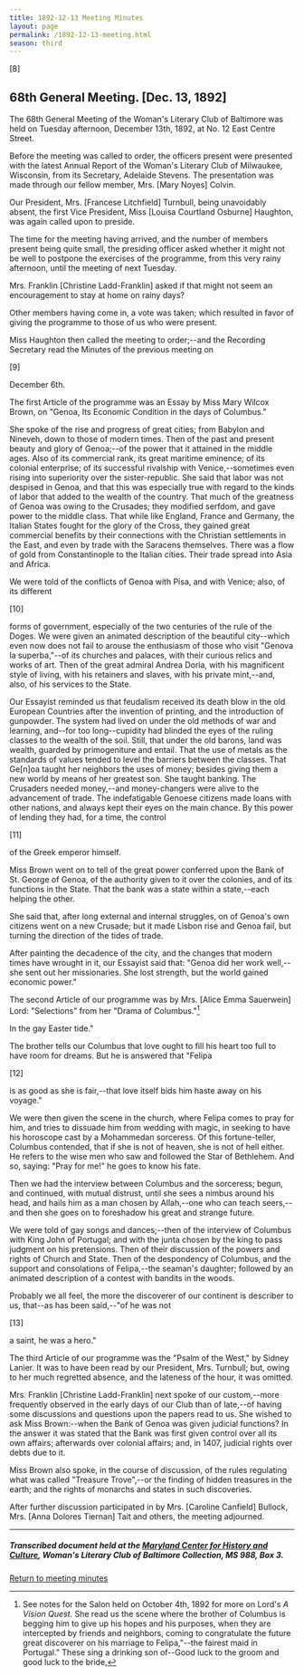 ```yaml
---
title: 1892-12-13 Meeting Minutes
layout: page
permalink: /1892-12-13-meeting.html
season: third
---
```


<style>
    #maincontent{
        font-size:1.4em;
    }
</style>
[8]

## 68th General Meeting. [Dec. 13, 1892]

The 68th General Meeting of the Woman's Literary Club of Baltimore was held on Tuesday afternoon, December 13th, 1892, at No. 12 East Centre Street.

Before the meeting was called to order, the officers present were presented with the latest Annual Report of the Woman's Literary Club of Milwaukee, Wisconsin, from its Secretary, Adelaide Stevens. The presentation was made through our fellow member, Mrs. [Mary Noyes] Colvin.

Our President, Mrs. [Francese Litchfield] Turnbull, being unavoidably absent, the first Vice President, Miss [Louisa Courtland Osburne] Haughton, was again called upon to preside.

The time for the meeting having arrived, and the number of members present being quite small, the presiding officer asked whether it might not be well to postpone the exercises of the programme, from this very rainy afternoon, until the meeting of next Tuesday.

Mrs. Franklin [Christine Ladd-Franklin] asked if that might not seem an encouragement to stay at home on rainy days?

Other members having come in, a vote was taken; which resulted in favor of giving the programme to those of us who were present.

Miss Haughton then called the meeting to order;--and the Recording Secretary read the Minutes of the previous meeting on

[9]

December 6th.

The first Article of the programme was an Essay by Miss Mary Wilcox Brown, on "Genoa, Its Economic Condition in the days of Columbus."

She spoke of the rise and progress of great cities; from Babylon and Nineveh, down to those of modern times. Then of the past and present beauty and glory of Genoa;--of the power that it attained in the middle ages. Also of its commercial rank, its great maritime eminence; of its colonial enterprise; of its successful rivalship with Venice,--sometimes even rising into superiority over the sister-republic. She said that labor was not despised in Genoa, and that this was especially true with regard to the kinds of labor that added to the wealth of the country. That much of the greatness of Genoa was owing to the Crusades; they modified serfdom, and gave power to the middle class. That while like England, France and Germany, the Italian States fought for the glory of the Cross, they gained great commercial benefits by their connections with the Christian settlements in the East, and even by trade with the Saracens themselves. There was a flow of gold from Constantinople to the Italian cities. Their trade spread into Asia and Africa.

We were told of the conflicts of Genoa with Pisa, and with Venice; also, of its different

[10]

forms of government, especially of the two centuries of the rule of the Doges. We were given an animated description of the beautiful city--which even now does not fail to arouse the enthusiasm of those who visit "Genova la superba,"--of its churches and palaces, with their curious relics and works of art. Then of the great admiral Andrea Doria, with his magnificent style of living, with his retainers and slaves, with his private mint,--and, also, of his services to the State.

Our Essayist reminded us that feudalism received its death blow in the old European Countries after the invention of printing, and the introduction of gunpowder. The system had lived on under the old methods of war and learning, and--for too long--cupidity had blinded the eyes of the ruling classes to the wealth of the soil. Still, that under the old barons, land was wealth, guarded by primogeniture and entail. That the use of metals as the standards of values tended to level the barriers between the classes. That Ge[n]oa taught her neighbors the uses of money; besides giving them a new world by means of her greatest son. She taught banking. The Crusaders needed money,--and money-changers were alive to the advancement of trade. The indefatigable Genoese citizens made loans with other nations, and always kept their eyes on the main chance. By this power of lending they had, for a time, the control

[11]

of the Greek emperor himself.

Miss Brown went on to tell of the great power conferred upon the Bank of St. George of Genoa, of the authority given to it over the colonies, and of its functions in the State. That the bank was a state within a state,--each helping the other.

She said that, after long external and internal struggles, on of Genoa's own citizens went on a new Crusade; but it made Lisbon rise and Genoa fail, but turning the direction of the tides of trade.

After painting the decadence of the city, and the changes that modern times have wrought in it, our Essayist said that: "Genoa did her work well,--she sent out her missionaries. She lost strength, but the world gained economic power."

The second Article of our programme was by Mrs. [Alice Emma Sauerwein] Lord: "Selections" from her "Drama of Columbus."[^Columbus2]

[^Columbus2]: See notes for the Salon held on October 4th, 1892 for more on Lord's _A Vision Quest_.
She read us the scene where the brother of Columbus is begging him to give up his hopes and his purposes, when they are intercepted by friends and neighbors, coming to congratulate the future great discoverer on his marriage to Felipa,"--the fairest maid in Portugal."  These sing a drinking son of--Good luck to the groom and good luck to the bride,

In the gay Easter tide."

The brother tells our Columbus that love ought to fill his heart too full to have room for dreams. But he is answered that "Felipa

[12]

is as good as she is fair,--that love itself bids him haste away on his voyage."

We were then given the scene in the church, where Felipa comes to pray for him, and tries to dissuade him from wedding with magic, in seeking to have his horoscope cast by a Mohammedan sorceress. Of this fortune-teller, Columbus contended, that if she is not of heaven, she is not of hell either. He refers to the wise men who saw and followed the Star of Bethlehem. And so, saying: "Pray for me!" he goes to know his fate.

Then we had the interview between Columbus and the sorceress; begun, and continued, with mutual distrust, until she sees a nimbus around his head, and hails him as a man chosen by Allah,--one who can teach seers,--and then she goes on to foreshadow his great and strange future.

We were told of gay songs and dances;--then of the interview of Columbus with King John of Portugal; and with the junta chosen by the king to pass judgment on his pretensions. Then of their discussion of the powers and rights of Church and State. Then of the despondency of Columbus, and the support and consolations of Felipa,--the seaman's daughter; followed by an animated description of a contest with bandits in the woods.

Probably we all feel, the more the discoverer of our continent is describer to us, that--as has been said,--"of he was not

[13]

a saint, he was a hero."

The third Article of our programme was the "Psalm of the West,"  by Sidney Lanier. It was to have been read by our President, Mrs. Turnbull; but, owing to her much regretted absence, and the lateness of the hour, it was omitted.

Mrs. Franklin [Christine Ladd-Franklin] next spoke of our custom,--more frequently observed in the early days of our Club than of late,--of having some discussions and questions upon the papers read to us. She wished to ask Miss Brown:--when the Bank of Genoa was given judicial functions? In the answer it was stated that the Bank was first given control over all its own affairs; afterwards over colonial affairs; and, in 1407, judicial rights over debts due to it.

Miss Brown also spoke, in the course of discussion, of the rules regulating what was called "Treasure Trove",--or the finding of hidden treasures in the earth; and the rights of monarchs and states in such discoveries.

After further discussion participated in by Mrs. [Caroline Canfield] Bullock, Mrs. [Anna Dolores Tiernan] Tait and others, the meeting adjourned.

<hr>

##### Transcribed document held at the [Maryland Center for History and Culture](http://mdhs.org/), Woman's Literary Club of Baltimore Collection, MS 988, Box 3. 

[Return to meeting minutes](https://wlcb.github.io/archive/search/index.html?q=%2Bseason%3Athird)